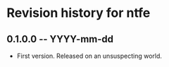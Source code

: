 # Revision history for ntfe

## 0.1.0.0 -- YYYY-mm-dd

* First version. Released on an unsuspecting world.

